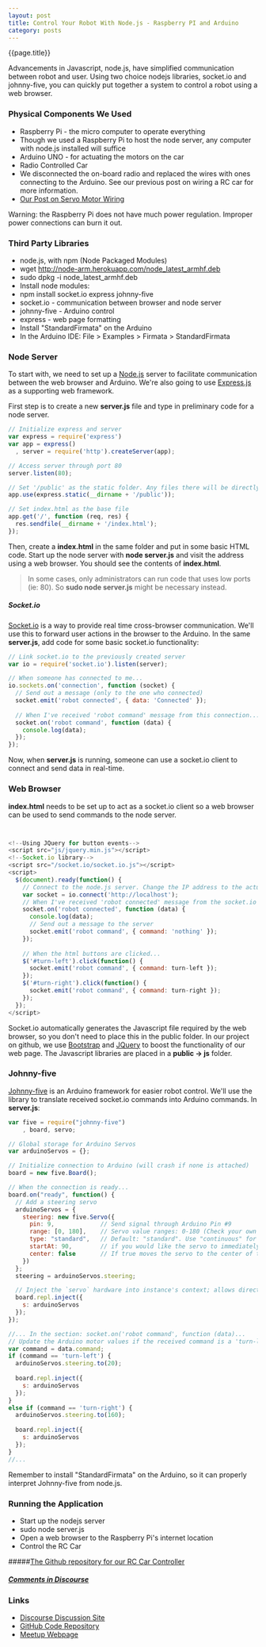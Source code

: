 ```yaml
---
layout: post
title: Control Your Robot With Node.js - Raspberry PI and Arduino
category: posts
---
```

{{page.title}}

Advancements in Javascript, node.js, have simplified communication between robot and user. Using two choice nodejs libraries, socket.io and johnny-five, you can quickly put together a system to control a robot using a web browser.

### Physical Components We Used
* Raspberry Pi - the micro computer to operate everything
 * Though we used a Raspberry Pi to host the node server, any computer with node.js installed will suffice
* Arduino UNO - for actuating the motors on the car
* Radio Controlled Car
 * We disconnected the on-board radio and replaced the wires with ones connecting to the Arduino. See our previous post on wiring a RC car for more information.
 * [Our Post on Servo Motor Wiring](http://blog.derivatived.com/posts/Servo-Motor-Wiring-For-People-Who-Never-Tried-It-Before/)

Warning: the Raspberry Pi does not have much power regulation. Improper power connections can burn it out.

### Third Party Libraries
* node.js, with npm (Node Packaged Modules)
 * wget http://node-arm.herokuapp.com/node_latest_armhf.deb
 * sudo dpkg -i node_latest_armhf.deb
* Install node modules:
 * npm install socket.io express johnny-five
 * socket.io - communication between browser and node server
 * johnny-five - Arduino control
 * express - web page formatting
* Install "StandardFirmata" on the Arduino
 * In the Arduino IDE: File > Examples > Firmata > StandardFirmata

### Node Server

To start with, we need to set up a [Node.js](http://nodejs.org/) server to facilitate communication between the web browser and Arduino. We're also going to use [Express.js](http://expressjs.com/) as a supporting web framework.

First step is to create a new **server.js** file and type in preliminary code for a node server.

```javascript
// Initialize express and server
var express = require('express')
var app = express()
  , server = require('http').createServer(app);

// Access server through port 80
server.listen(80);

// Set '/public' as the static folder. Any files there will be directly sent to the viewer
app.use(express.static(__dirname + '/public'));

// Set index.html as the base file
app.get('/', function (req, res) {
  res.sendfile(__dirname + '/index.html');
});
```

Then, create a **index.html** in the same folder and put in some basic HTML code. Start up the node server with **node server.js** and visit the address using a web browser. You should see the contents of **index.html**.

> In some cases, only administrators can run code that uses low ports (ie: 80). So **sudo node server.js** might be necessary instead.

##### Socket.io

[Socket.io](http://socket.io/) is a way to provide real time cross-browser communication. We'll use this to forward user actions in the browser to the Arduino. In the same **server.js**, add code for some basic socket.io functionality:

```javascript
// Link socket.io to the previously created server
var io = require('socket.io').listen(server);

// When someone has connected to me...
io.sockets.on('connection', function (socket) {
  // Send out a message (only to the one who connected)
  socket.emit('robot connected', { data: 'Connected' });
  
  // When I've received 'robot command' message from this connection...
  socket.on('robot command', function (data) {
    console.log(data);
  });
});
```

Now, when **server.js** is running, someone can use a socket.io client to connect and send data in real-time.

### Web Browser

**index.html** needs to be set up to act as a socket.io client so a web browser can be used to send commands to the node server.

```javascript


<!--Using JQuery for button events-->
<script src="js/jquery.min.js"></script>
<!--Socket.io library-->
<script src="/socket.io/socket.io.js"></script>
<script>
  $(document).ready(function() {
    // Connect to the node.js server. Change the IP address to the actual node server location.
    var socket = io.connect('http://localhost');
    // When I've received 'robot connected' message from the socket.io server...
    socket.on('robot connected', function (data) {
      console.log(data);
      // Send out a message to the server
      socket.emit('robot command', { command: 'nothing' });
    });
    
    // When the html buttons are clicked...
    $('#turn-left').click(function() {
      socket.emit('robot command', { command: turn-left });
    });
    $('#turn-right').click(function() {
      socket.emit('robot command', { command: turn-right });
    });
  });
</script>
```

Socket.io automatically generates the Javascript file required by the web browser, so you don't need to place this in the public folder. In our project on github, we use [Bootstrap](http://getbootstrap.com/) and [JQuery](http://jquery.com/) to boost the functionality of our web page. The Javascript libraries are placed in a **public -> js** folder.

### Johnny-five

[Johnny-five](https://github.com/rwaldron/johnny-five) is an Arduino framework for easier robot control. We'll use the library to translate received socket.io commands into Arduino commands. In **server.js**:

```javascript
var five = require("johnny-five")
    , board, servo;

// Global storage for Arduino Servos
var arduinoServos = {};

// Initialize connection to Arduino (will crash if none is attached)
board = new five.Board();

// When the connection is ready...
board.on("ready", function() {
  // Add a steering servo
  arduinoServos = {
    steering: new five.Servo({
      pin: 9,             // Send signal through Arduino Pin #9
      range: [0, 180],    // Servo value ranges: 0-180 (Check your own motors for actual range)
      type: "standard",   // Default: "standard". Use "continuous" for continuous rotation servos
      startAt: 90,        // if you would like the servo to immediately move to a degree
      center: false       // If true moves the servo to the center of the range instead of starAt
    })
  };
  steering = arduinoServos.steering;

  // Inject the `servo` hardware into instance's context; allows direct command line access
  board.repl.inject({
    s: arduinoServos
  });
});

//... In the section: socket.on('robot command', function (data)...
// Update the Arduino motor values if the received command is a 'turn-left' or 'turn-right'
var command = data.command;
if (command == 'turn-left') {
  arduinoServos.steering.to(20);
  
  board.repl.inject({
    s: arduinoServos
  });
}
else if (command == 'turn-right') {
  arduinoServos.steering.to(160);
  
  board.repl.inject({
    s: arduinoServos
  });
}
//...
```

Remember to install "StandardFirmata" on the Arduino, so it can properly interpret Johnny-five from node.js.

### Running the Application
* Start up the nodejs server
 * sudo node server.js
* Open a web browser to the Raspberry Pi's internet location
* Control the RC Car

#####[The Github repository for our RC Car Controller](https://github.com/Self-Driving-Vehicle/rc-car-controller)
##### [Comments in Discourse](http://www.sherecar.org)

### Links

* [Discourse Discussion Site](http://discuss.derivatived.com)
* [GitHub Code Repository](https://github.com/Self-Driving-Vehicle)
* [Meetup Webpage](http://www.meetup.com/Self-Driving-Vehicle/)

